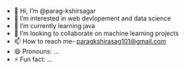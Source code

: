- 👋 Hi, I’m @parag-kshirsagar
- 👀 I’m interested in web devlopement and data science
- 🌱 I’m currently learning java
- 💞️ I’m looking to collaborate on machine learning projects
- 📫 How to reach me- paragkshirasag101@gmail.com
- 😄 Pronouns: ...
- ⚡ Fun fact: ...

<!---
parag-kshirsagar/parag-kshirsagar is a ✨ special ✨ repository because its `README.md` (this file) appears on your GitHub profile.
You can click the Preview link to take a look at your changes.
--->
